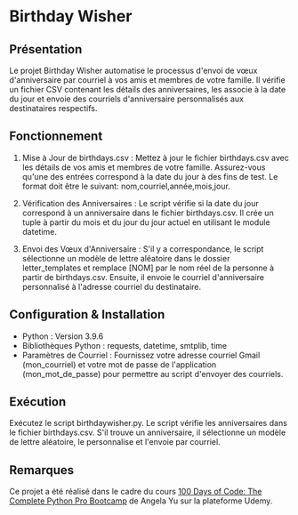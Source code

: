 # Birthday Wisher

## Présentation
Le projet Birthday Wisher automatise le processus d'envoi de vœux d'anniversaire par courriel à vos amis et membres de votre famille. Il vérifie un fichier CSV contenant les détails des anniversaires, les associe à la date du jour et envoie des courriels d'anniversaire personnalisés aux destinataires respectifs.

## Fonctionnement
1. Mise à Jour de birthdays.csv : Mettez à jour le fichier birthdays.csv avec les détails de vos amis et membres de votre famille. Assurez-vous qu'une des entrées correspond à la date du jour à des fins de test. Le format doit être le suivant: nom,courriel,année,mois,jour.

2. Vérification des Anniversaires :
Le script vérifie si la date du jour correspond à un anniversaire dans le fichier birthdays.csv.
Il crée un tuple à partir du mois et du jour du jour actuel en utilisant le module datetime.

3. Envoi des Vœux d'Anniversaire : S'il y a correspondance, le script sélectionne un modèle de lettre aléatoire dans le dossier letter_templates et remplace [NOM] par le nom réel de la personne à partir de birthdays.csv. Ensuite, il envoie le courriel d'anniversaire personnalisé à l'adresse courriel du destinataire.

## Configuration & Installation
- Python : Version 3.9.6
- Bibliothèques Python : requests, datetime, smtplib, time
- Paramètres de Courriel : Fournissez votre adresse courriel Gmail (mon_courriel) et votre mot de passe de l'application (mon_mot_de_passe) pour permettre au script d'envoyer des courriels.

## Exécution
Exécutez le script birthdaywisher.py. Le script vérifie les anniversaires dans le fichier birthdays.csv. S'il trouve un anniversaire, il sélectionne un modèle de lettre aléatoire, le personnalise et l'envoie par courriel.

## Remarques
Ce projet a été réalisé dans le cadre du cours [100 Days of Code: The Complete Python Pro Bootcamp](https://www.udemy.com/course/100-days-of-code/) de Angela Yu sur la plateforme Udemy.



